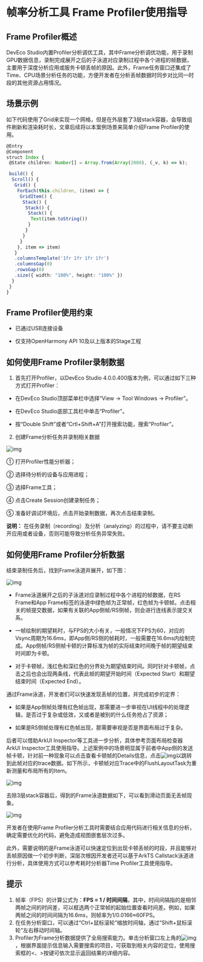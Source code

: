 # 帧率分析工具 Frame Profiler使用指导

## **Frame Profiler概述**

DevEco Studio内置Profiler分析调优工具，其中Frame分析调优功能，用于录制GPU数据信息，录制完成展开之后的子泳道对应录制过程中各个进程的帧数据，主要用于深度分析应用或服务卡顿丢帧的原因。此外，Frame任务窗口还集成了Time、CPU场景分析任务的功能，方便开发者在分析丢帧数据时同步对比同一时段的其他资源占用情况。

## **场景示例**

如下代码使用了Grid来实现一个网格，但是在外层套了3层stack容器，会导致组件刷新和渲染耗时长，文章后续将以本案例场景来简单介绍Frame Profiler的使用。

```ts
@Entry
@Component
struct Index {
 @State children: Number[] = Array.from(Array(2000), (_v, k) => k);

 build() {
  Scroll() {
   Grid() {
    ForEach(this.children, (item) => {
     GridItem() {
      Stack() {
       Stack() {
        Stack() {
         Text(item.toString())
        }
       }
      }
     }
    }, item => item)
   }
   .columnsTemplate('1fr 1fr 1fr 1fr')
   .columnsGap(0)
   .rowsGap(0)
   .size({ width: "100%", height: "100%" })
  }
 }
}
```

## **Frame Profiler使用约束**

- 已通过USB连接设备

- 仅支持OpenHarmony API 10及以上版本的Stage工程

## **如何使用Frame Profiler录制数据**

1. 首先打开Profiler，以DevEco Studio 4.0.0.400版本为例，可以通过如下三种方式打开Profiler：

- 在DevEco Studio顶部菜单栏中选择“View -> Tool Windows -> Profiler”。

- 在DevEco Studio底部工具栏中单击“Profiler”。

- 按“Double Shift”或者“Crtl+Shift+A”打开搜索功能，搜索“Profiler”。

2. 创建Frame分析任务并录制相关数据

![img](imagesrofiler_frame.jpg)

① 打开Profiler性能分析器；

② 选择待分析的设备与应用进程；

③ 选择Frame工具；

④ 点击Create Session创建录制任务；

⑤ 准备好调试环境后，点击开始录制数据，再次点击结束录制。

**说明：** 在任务录制（recording）及分析（analyzing）的过程中，请不要主动断开应用或者设备，否则可能导致分析任务异常失败。

## **如何使用Frame Profiler分析数据**

结束录制任务后，找到Frame泳道并展开，如下图：

![img](imagesrofiler_frame_analysis.jpg)

- Frame泳道展开之后的子泳道对应录制过程中各个进程的帧数据，在RS Frame和App Frame标签的泳道中绿色帧为正常帧，红色帧为卡顿帧。点击相关的帧提交数据，如果有关联的App侧帧/RS侧帧，则会进行连线表示提交关系。

- 一帧绘制的期望耗时，与FPS的大小有关，一般情况下FPS为60，对应的Vsync周期为16.6ms，即App侧/RS侧的帧耗时，一般需要在16.6ms内绘制完成。App侧帧/RS侧帧卡顿的计算标准为帧的实际结束时间晚于帧的期望结束时间即为卡顿。

- 对于卡顿帧，浅红色和深红色的分界处为期望结束时间。同时针对卡顿帧，点击之后也会出现两条线，代表此帧的期望开始时间（Expected Start）和期望结束时间（Expected End）。

通过Frame泳道，开发者们可以快速发现丢帧的位置，并完成初步的定界：

- 如果是App侧帧处理有红色帧出现，那需要进一步审视在UI线程中的处理逻辑，是否过于复杂或低效，又或者是被别的什么任务抢占了资源；

- 如果是RS侧帧处理有红色帧出现，那需要审视是否是界面布局过于复杂。

后者可以借助ArkUI Inspector等工具进一步分析，具体参考页面布局检查器ArkUI Inspector工具使用指导。上述案例中的场景明显属于前者中App侧的发送帧卡顿，针对前一种现象可以点击查看卡顿帧的Details信息，点击![img](imagesrofiler_turn.jpg)以跳转到此帧对应的trace数据。如下所示，卡顿帧对应Trace中的FlushLayoutTask为重新测量和布局所有的Item。

![img](imagesrofiler_frame_trace.jpg)

去除3层stack容器后，得到的Frame泳道数据如下，可以看到滑动页面无丢帧现象。

![img](imagesrofiler_frame_lane.jpg)

开发者在使用Frame Profiler分析工具时需要结合应用代码进行相关信息的分析，确定需要优化的代码，避免造成视图嵌套层次过多。

此外，需要说明的是Frame泳道可以快速定位到出现卡顿丢帧的时段，并且能够对丢帧原因做一个初步判断，深层次根因开发者还可以基于ArkTS Callstack泳道进行分析，具体使用方式可以参考耗时分析器Time Profiler工具使用指导。

## **提示**

1. 帧率（FPS）的计算公式为：**FPS = 1 / 时间间隔**，其中，时间间隔指的是相邻两帧之间的时间差，可以框选两个正常帧的起始位置查看时间差。例如，如果两帧之间的时间间隔为16.6ms，则帧率为1/0.0166≈60FPS。
2. 在任务分析窗口，可以通过“Ctrl+鼠标滚轮”缩放时间轴，通过“Shift+鼠标滚轮”左右移动时间轴。
3. Profiler为Frame分析数据提供了全局搜索能力。单击分析窗口左上角的![img](imagesrofiler_magnifier.jpg)，根据界面提示信息输入需要搜索的项目，可获取到相关内容的定位，使用搜索框的<、>按键可依次显示返回结果的详细内容。
